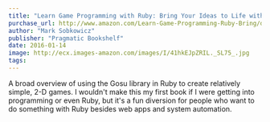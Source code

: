 ```yaml
---
title: "Learn Game Programming with Ruby: Bring Your Ideas to Life with Gosu"
purchase_url: http://www.amazon.com/Learn-Game-Programming-Ruby-Bring/dp/1680500732%3FSubscriptionId%3DAKIAIVZLK2PABGQI2KAQ%26tag%3Deverrail-20%26linkCode%3Dxm2%26camp%3D2025%26creative%3D165953%26creativeASIN%3D1680500732
author: "Mark Sobkowicz"
publisher: "Pragmatic Bookshelf"
date: 2016-01-14
image: http://ecx.images-amazon.com/images/I/41hkEJpZRIL._SL75_.jpg
tags:
---
```


A broad overview of using the Gosu library in Ruby to create relatively simple, 2-D games. I wouldn't make this my first book if I were getting into programming or even Ruby, but it's a fun diversion for people who want to do something with Ruby besides web apps and system automation.
